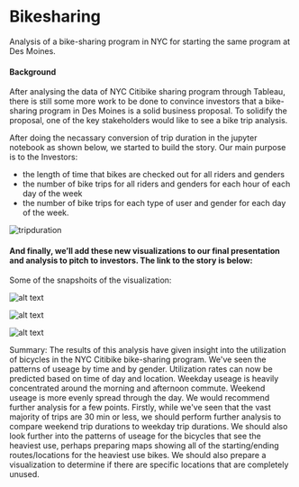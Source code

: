 # Bikesharing
Analysis of a bike-sharing program in NYC for starting the same program at Des Moines.

#### Background
After analysing the data of NYC Citibike sharing program through Tableau, there is still some more work to be done to convince investors that a bike-sharing program in Des Moines is a solid business proposal. To solidify the proposal, one of the key stakeholders would like to see a bike trip analysis.

After doing the necassary conversion of trip duration in the jupyter notebook as shown below, we started to build the story. Our main purpose is to the Investors:
- the length of time that bikes are checked out for all riders and genders
- the number of bike trips for all riders and genders for each hour of each day of the week
- the number of bike trips for each type of user and gender for each day of the week.

![tripduration](https://github.com/shruti6292/Bikesharing/images/NYC_Citibike_Challenge.png)

#### And finally, we’ll add these new visualizations to our final presentation and analysis to pitch to investors. The link to the story is below:


Some of the snapshoits of the visualization:

![alt text](https://github.com/shruti6292/Bikesharing/Images/bike_trips_Gender_hour_weekday.png)

![alt text](https://github.com/shruti6292/Bikesharing/Images/checkout_time_gender.png)

![alt text](https://github.com/shruti6292/Images/checkout_time_users.png)

Summary:
The results of this analysis have given insight into the utilization of bicycles in the NYC Citibike bike-sharing program. We've seen the patterns of useage by time and by gender. Utilization rates can now be predicted based on time of day and location. Weekday useage is heavily concentrated around the morning and afternoon commute. Weekend useage is more evenly spread through the day. We would recommend further analysis for a few points. Firstly, while we've seen that the vast majority of trips are 30 min or less, we should perform further analysis to compare weekend trip durations to weekday trip durations. We should also look further into the patterns of useage for the bicycles that see the heaviest use, perhaps preparing maps showing all of the starting/ending routes/locations for the heaviest use bikes. We should also prepare a visualization to determine if there are specific locations that are completely unused.
